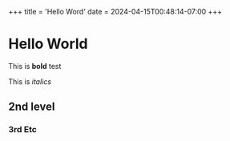 +++
title = 'Hello Word'
date = 2024-04-15T00:48:14-07:00
+++


# Hello World

This is **bold** test

This is *italics*

## 2nd level

### 3rd Etc
